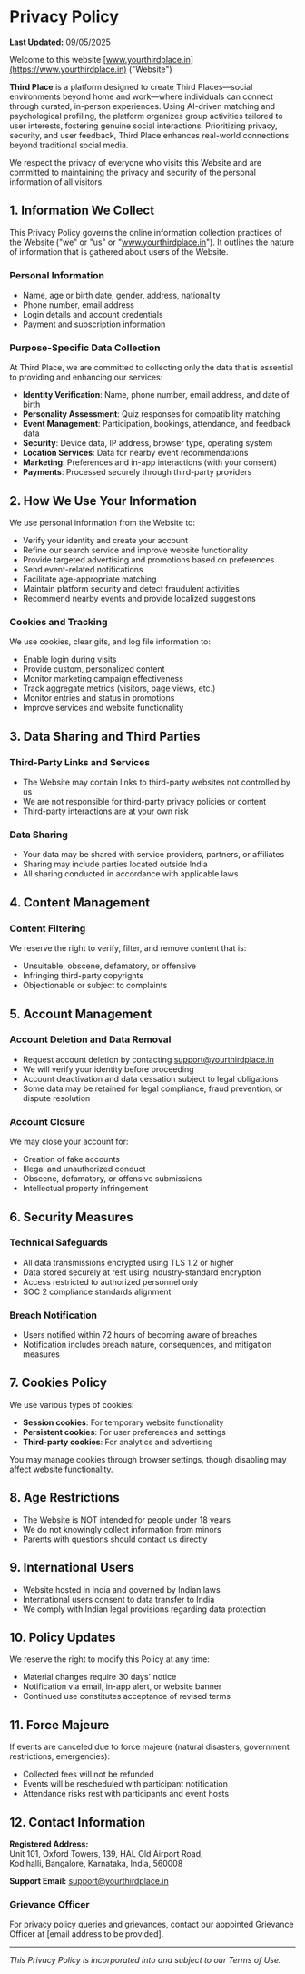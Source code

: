 # Privacy Policy

**Last Updated:** 09/05/2025

Welcome to this website [www.yourthirdplace.in](https://www.yourthirdplace.in) ("Website")

**Third Place** is a platform designed to create Third Places—social environments beyond home and work—where individuals can connect through curated, in-person experiences. Using AI-driven matching and psychological profiling, the platform organizes group activities tailored to user interests, fostering genuine social interactions. Prioritizing privacy, security, and user feedback, Third Place enhances real-world connections beyond traditional social media.

We respect the privacy of everyone who visits this Website and are committed to maintaining the privacy and security of the personal information of all visitors.

## 1. Information We Collect

This Privacy Policy governs the online information collection practices of the Website ("we" or "us" or "www.yourthirdplace.in"). It outlines the nature of information that is gathered about users of the Website.

### Personal Information
- Name, age or birth date, gender, address, nationality
- Phone number, email address
- Login details and account credentials
- Payment and subscription information

### Purpose-Specific Data Collection
At Third Place, we are committed to collecting only the data that is essential to providing and enhancing our services:

- **Identity Verification**: Name, phone number, email address, and date of birth
- **Personality Assessment**: Quiz responses for compatibility matching
- **Event Management**: Participation, bookings, attendance, and feedback data
- **Security**: Device data, IP address, browser type, operating system
- **Location Services**: Data for nearby event recommendations
- **Marketing**: Preferences and in-app interactions (with your consent)
- **Payments**: Processed securely through third-party providers

## 2. How We Use Your Information

We use personal information from the Website to:
- Verify your identity and create your account
- Refine our search service and improve website functionality
- Provide targeted advertising and promotions based on preferences
- Send event-related notifications
- Facilitate age-appropriate matching
- Maintain platform security and detect fraudulent activities
- Recommend nearby events and provide localized suggestions

### Cookies and Tracking
We use cookies, clear gifs, and log file information to:
- Enable login during visits
- Provide custom, personalized content
- Monitor marketing campaign effectiveness
- Track aggregate metrics (visitors, page views, etc.)
- Monitor entries and status in promotions
- Improve services and website functionality

## 3. Data Sharing and Third Parties

### Third-Party Links and Services
- The Website may contain links to third-party websites not controlled by us
- We are not responsible for third-party privacy policies or content
- Third-party interactions are at your own risk

### Data Sharing
- Your data may be shared with service providers, partners, or affiliates
- Sharing may include parties located outside India
- All sharing conducted in accordance with applicable laws

## 4. Content Management

### Content Filtering
We reserve the right to verify, filter, and remove content that is:
- Unsuitable, obscene, defamatory, or offensive
- Infringing third-party copyrights
- Objectionable or subject to complaints

## 5. Account Management

### Account Deletion and Data Removal
- Request account deletion by contacting support@yourthirdplace.in
- We will verify your identity before proceeding
- Account deactivation and data cessation subject to legal obligations
- Some data may be retained for legal compliance, fraud prevention, or dispute resolution

### Account Closure
We may close your account for:
- Creation of fake accounts
- Illegal and unauthorized conduct
- Obscene, defamatory, or offensive submissions
- Intellectual property infringement

## 6. Security Measures

### Technical Safeguards
- All data transmissions encrypted using TLS 1.2 or higher
- Data stored securely at rest using industry-standard encryption
- Access restricted to authorized personnel only
- SOC 2 compliance standards alignment

### Breach Notification
- Users notified within 72 hours of becoming aware of breaches
- Notification includes breach nature, consequences, and mitigation measures

## 7. Cookies Policy

We use various types of cookies:
- **Session cookies**: For temporary website functionality
- **Persistent cookies**: For user preferences and settings
- **Third-party cookies**: For analytics and advertising

You may manage cookies through browser settings, though disabling may affect website functionality.

## 8. Age Restrictions

- The Website is NOT intended for people under 18 years
- We do not knowingly collect information from minors
- Parents with questions should contact us directly

## 9. International Users

- Website hosted in India and governed by Indian laws
- International users consent to data transfer to India
- We comply with Indian legal provisions regarding data protection

## 10. Policy Updates

We reserve the right to modify this Policy at any time:
- Material changes require 30 days' notice
- Notification via email, in-app alert, or website banner
- Continued use constitutes acceptance of revised terms

## 11. Force Majeure

If events are canceled due to force majeure (natural disasters, government restrictions, emergencies):
- Collected fees will not be refunded
- Events will be rescheduled with participant notification
- Attendance risks rest with participants and event hosts

## 12. Contact Information

**Registered Address:**  
Unit 101, Oxford Towers, 139, HAL Old Airport Road,  
Kodihalli, Bangalore, Karnataka, India, 560008

**Support Email:** support@yourthirdplace.in

### Grievance Officer
For privacy policy queries and grievances, contact our appointed Grievance Officer at [email address to be provided].

---

*This Privacy Policy is incorporated into and subject to our Terms of Use.*